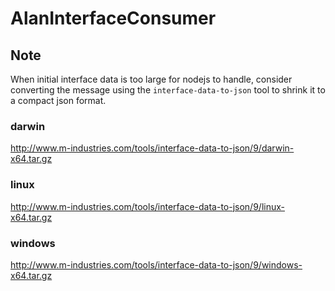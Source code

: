 # AlanInterfaceConsumer

## Note
When initial interface data is too large for nodejs to handle, consider converting the message using the `interface-data-to-json` tool to shrink it to a compact json format.

### darwin
http://www.m-industries.com/tools/interface-data-to-json/9/darwin-x64.tar.gz

### linux
http://www.m-industries.com/tools/interface-data-to-json/9/linux-x64.tar.gz

### windows
http://www.m-industries.com/tools/interface-data-to-json/9/windows-x64.tar.gz